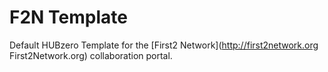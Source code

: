 # F2N Template
Default HUBzero Template for the [First2 Network](http://first2network.org First2Network.org) collaboration portal.
